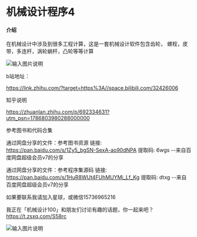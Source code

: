 # 机械设计程序4

#### 介绍
在机械设计中涉及到很多工程计算，这是一套机械设计软件包含齿轮，
螺栓，皮带，多连杆，涡轮蜗杆，凸轮等等计算

![输入图片说明](https://pica.zhimg.com/80/v2-a551b3cb8b9052fd214ba659749a9153_720w.webp?source=d16d100b)

b站地址：

https://link.zhihu.com/?target=https%3A//space.bilibili.com/32426006

知乎说明

https://zhuanlan.zhihu.com/p/692334631?utm_psn=1786803980288000000

参考图书和代码合集

通过网盘分享的文件：参考图书资源
链接: https://pan.baidu.com/s/1Zy5_bgSN-SexA-ao90dNPA 提取码: 6wgs 
--来自百度网盘超级会员v7的分享

通过网盘分享的文件：参考程序集源码
链接: https://pan.baidu.com/s/1HuR8WUt4FUhMUYMi_Lf_Kg 提取码: dtxg 
--来自百度网盘超级会员v7的分享

如果要联系我请加入星球，或微信15736965216

我正在「机械设计100」和朋友们讨论有趣的话题，你⼀起来吧？
https://t.zsxq.com/S58rc

![输入图片说明](https://picx.zhimg.com/80/v2-29b68c645d1a2dbc9dc8be0c5b635bbc_720w.webp?source=d16d100b)